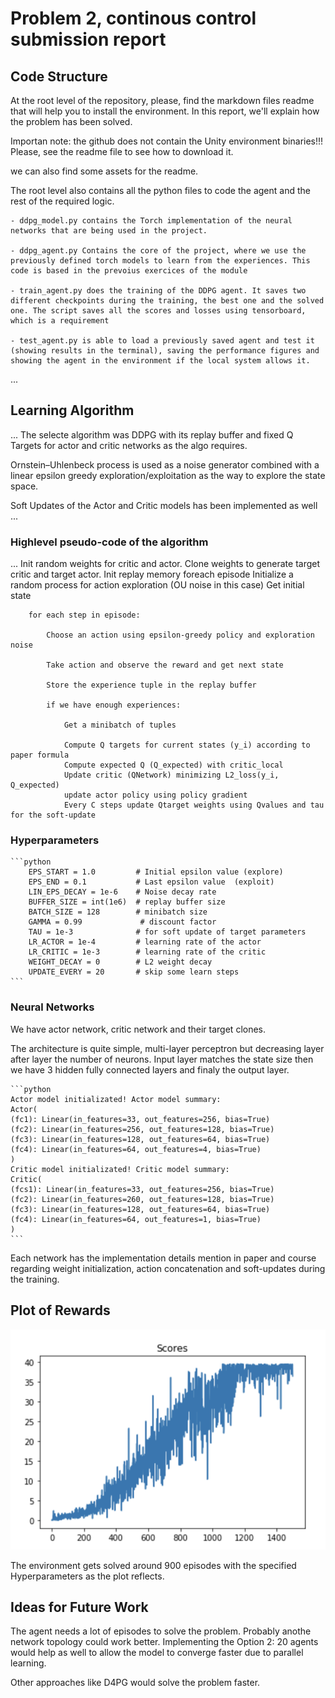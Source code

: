# Problem 2, continous control submission report

## Code Structure

At the root level of the repository, please, find the markdown files readme that will help you to install the environment.
In this report, we'll explain how the problem has been solved.

Importan note: the github does not contain the Unity environment binaries!!! Please, see the readme file to see how to download it.

we can also find some assets for the readme.

The root level also contains all the python files to code the agent and the rest of the required logic.

    - ddpg_model.py contains the Torch implementation of the neural networks that are being used in the project.

    - ddpg_agent.py Contains the core of the project, where we use the previously defined torch models to learn from the experiences. This code is based in the prevoius exercices of the module

    - train_agent.py does the training of the DDPG agent. It saves two different checkpoints during the training, the best one and the solved one. The script saves all the scores and losses using tensorboard, which is a requirement
    
    - test_agent.py is able to load a previously saved agent and test it (showing results in the terminal), saving the performance figures and showing the agent in the environment if the local system allows it.
...

## Learning Algorithm

...
The selecte algorithm was DDPG  with its replay buffer and fixed Q Targets for actor and critic networks as the algo requires.

Ornstein–Uhlenbeck process is used as a noise generator combined with a linear epsilon greedy exploration/exploitation as the way to explore the state space.

Soft Updates of the Actor and Critic models has been implemented as well
...

### Highlevel pseudo-code of the algorithm

...
   Init random weights for critic and actor.
   Clone weights to generate target critic and target actor.
   Init replay memory
    foreach episode
        Initialize a random process for action exploration (OU noise in this case)
        Get initial state

        for each step in episode:

            Choose an action using epsilon-greedy policy and exploration noise

            Take action and observe the reward and get next state

            Store the experience tuple in the replay buffer
            
            if we have enough experiences:

                Get a minibatch of tuples 

                Compute Q targets for current states (y_i) according to paper formula
                Compute expected Q (Q_expected) with critic_local
                Update critic (QNetwork) minimizing L2_loss(y_i, Q_expected)
                update actor policy using policy gradient
                Every C steps update Qtarget weights using Qvalues and tau for the soft-update

### Hyperparameters

    ```python
        EPS_START = 1.0         # Initial epsilon value (explore)
        EPS_END = 0.1           # Last epsilon value  (exploit)
        LIN_EPS_DECAY = 1e-6    # Noise decay rate
        BUFFER_SIZE = int(1e6)  # replay buffer size
        BATCH_SIZE = 128        # minibatch size
        GAMMA = 0.99             # discount factor
        TAU = 1e-3              # for soft update of target parameters
        LR_ACTOR = 1e-4         # learning rate of the actor
        LR_CRITIC = 1e-3        # learning rate of the critic
        WEIGHT_DECAY = 0        # L2 weight decay
        UPDATE_EVERY = 20       # skip some learn steps
    ```

### Neural Networks

We have actor network, critic network and their target clones.

The architecture is quite simple, multi-layer perceptron but decreasing layer after layer the number of neurons. Input layer matches the state size then we have 3 hidden fully connected layers and finaly the output layer.

    ```python
    Actor model initializated! Actor model summary:
    Actor(
    (fc1): Linear(in_features=33, out_features=256, bias=True)
    (fc2): Linear(in_features=256, out_features=128, bias=True)
    (fc3): Linear(in_features=128, out_features=64, bias=True)
    (fc4): Linear(in_features=64, out_features=4, bias=True)
    )
    Critic model initializated! Critic model summary:
    Critic(
    (fcs1): Linear(in_features=33, out_features=256, bias=True)
    (fc2): Linear(in_features=260, out_features=128, bias=True)
    (fc3): Linear(in_features=128, out_features=64, bias=True)
    (fc4): Linear(in_features=64, out_features=1, bias=True)
    )
    ```

   Each network has the implementation details mention in paper and course regarding weight initialization, action concatenation and soft-updates during the training.

## Plot of Rewards

!['Plots of the rewards'](./figures/scores_training.png)

The environment gets solved around 900 episodes with the specified Hyperparameters as the plot reflects.

## Ideas for Future Work

The agent needs a lot of episodes to solve the problem. Probably anothe network topology could work better. Implementing the Option 2: 20 agents would help as well to allow the model to converge faster due to parallel learning.

Other approaches like D4PG would solve the problem faster.
